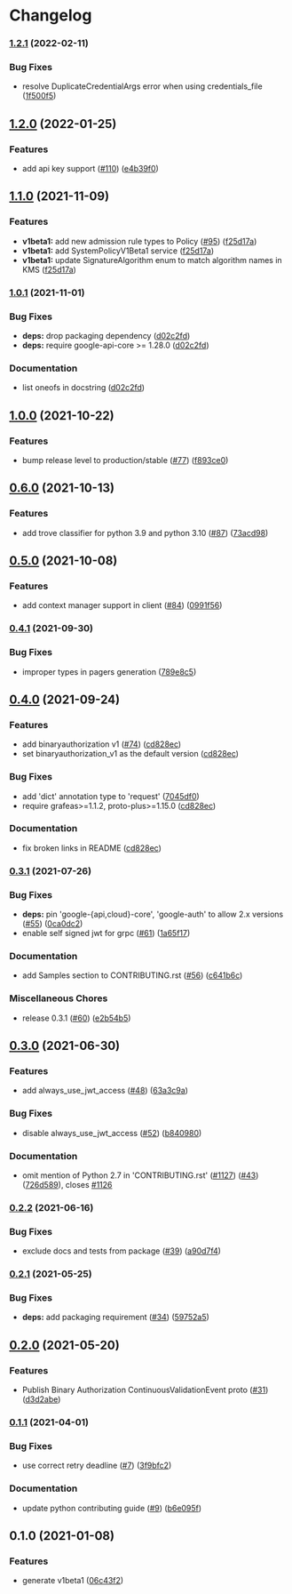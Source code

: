 # Changelog

### [1.2.1](https://github.com/googleapis/python-binary-authorization/compare/v1.2.0...v1.2.1) (2022-02-11)


### Bug Fixes

* resolve DuplicateCredentialArgs error when using credentials_file ([1f500f5](https://github.com/googleapis/python-binary-authorization/commit/1f500f506715e9028b98e7c42048aacc276fb9b4))

## [1.2.0](https://github.com/googleapis/python-binary-authorization/compare/v1.1.0...v1.2.0) (2022-01-25)


### Features

* add api key support ([#110](https://github.com/googleapis/python-binary-authorization/issues/110)) ([e4b39f0](https://github.com/googleapis/python-binary-authorization/commit/e4b39f0c78e2a8775deac76444c4bc350ec6cc1f))

## [1.1.0](https://www.github.com/googleapis/python-binary-authorization/compare/v1.0.1...v1.1.0) (2021-11-09)


### Features

* **v1beta1:** add new admission rule types to Policy ([#95](https://www.github.com/googleapis/python-binary-authorization/issues/95)) ([f25d17a](https://www.github.com/googleapis/python-binary-authorization/commit/f25d17abaefe4a2d317161ec15b867b33eb3e8ba))
* **v1beta1:** add SystemPolicyV1Beta1 service ([f25d17a](https://www.github.com/googleapis/python-binary-authorization/commit/f25d17abaefe4a2d317161ec15b867b33eb3e8ba))
* **v1beta1:** update SignatureAlgorithm enum to match algorithm names in KMS ([f25d17a](https://www.github.com/googleapis/python-binary-authorization/commit/f25d17abaefe4a2d317161ec15b867b33eb3e8ba))

### [1.0.1](https://www.github.com/googleapis/python-binary-authorization/compare/v1.0.0...v1.0.1) (2021-11-01)


### Bug Fixes

* **deps:** drop packaging dependency ([d02c2fd](https://www.github.com/googleapis/python-binary-authorization/commit/d02c2fdbc52d4dc5f8ca333e99d7e7160dcd23e8))
* **deps:** require google-api-core >= 1.28.0 ([d02c2fd](https://www.github.com/googleapis/python-binary-authorization/commit/d02c2fdbc52d4dc5f8ca333e99d7e7160dcd23e8))


### Documentation

* list oneofs in docstring ([d02c2fd](https://www.github.com/googleapis/python-binary-authorization/commit/d02c2fdbc52d4dc5f8ca333e99d7e7160dcd23e8))

## [1.0.0](https://www.github.com/googleapis/python-binary-authorization/compare/v0.6.0...v1.0.0) (2021-10-22)


### Features

* bump release level to production/stable ([#77](https://www.github.com/googleapis/python-binary-authorization/issues/77)) ([f893ce0](https://www.github.com/googleapis/python-binary-authorization/commit/f893ce0fac64aa9ab153cfff1c9323f235cb4a27))

## [0.6.0](https://www.github.com/googleapis/python-binary-authorization/compare/v0.5.0...v0.6.0) (2021-10-13)


### Features

* add trove classifier for python 3.9 and python 3.10 ([#87](https://www.github.com/googleapis/python-binary-authorization/issues/87)) ([73acd98](https://www.github.com/googleapis/python-binary-authorization/commit/73acd98ae81bf43591f7599e70e7f1b264eafceb))

## [0.5.0](https://www.github.com/googleapis/python-binary-authorization/compare/v0.4.1...v0.5.0) (2021-10-08)


### Features

* add context manager support in client ([#84](https://www.github.com/googleapis/python-binary-authorization/issues/84)) ([0991f56](https://www.github.com/googleapis/python-binary-authorization/commit/0991f564af01dc8b0172693290a9aba566035848))

### [0.4.1](https://www.github.com/googleapis/python-binary-authorization/compare/v0.4.0...v0.4.1) (2021-09-30)


### Bug Fixes

* improper types in pagers generation ([789e8c5](https://www.github.com/googleapis/python-binary-authorization/commit/789e8c5e459bf6a2eafada84fe586ba9524efc05))

## [0.4.0](https://www.github.com/googleapis/python-binary-authorization/compare/v0.3.1...v0.4.0) (2021-09-24)


### Features

* add binaryauthorization v1 ([#74](https://www.github.com/googleapis/python-binary-authorization/issues/74)) ([cd828ec](https://www.github.com/googleapis/python-binary-authorization/commit/cd828ec45edb5a297607ea7e9f94c39e68ef2d7d))
* set binaryauthorization_v1 as the default version ([cd828ec](https://www.github.com/googleapis/python-binary-authorization/commit/cd828ec45edb5a297607ea7e9f94c39e68ef2d7d))


### Bug Fixes

* add 'dict' annotation type to 'request' ([7045df0](https://www.github.com/googleapis/python-binary-authorization/commit/7045df0313b0c6f05662745e90c28626d292d64e))
* require grafeas>=1.1.2, proto-plus>=1.15.0 ([cd828ec](https://www.github.com/googleapis/python-binary-authorization/commit/cd828ec45edb5a297607ea7e9f94c39e68ef2d7d))


### Documentation

* fix broken links in README ([cd828ec](https://www.github.com/googleapis/python-binary-authorization/commit/cd828ec45edb5a297607ea7e9f94c39e68ef2d7d))

### [0.3.1](https://www.github.com/googleapis/python-binary-authorization/compare/v0.3.0...v0.3.1) (2021-07-26)


### Bug Fixes

* **deps:** pin 'google-{api,cloud}-core', 'google-auth' to allow 2.x versions ([#55](https://www.github.com/googleapis/python-binary-authorization/issues/55)) ([0ca0dc2](https://www.github.com/googleapis/python-binary-authorization/commit/0ca0dc2671bb8920f56bcbd057b9a13d7b23bf7f))
* enable self signed jwt for grpc ([#61](https://www.github.com/googleapis/python-binary-authorization/issues/61)) ([1a65f17](https://www.github.com/googleapis/python-binary-authorization/commit/1a65f171f677b7ca659ffe98051f432bed342209))


### Documentation

* add Samples section to CONTRIBUTING.rst ([#56](https://www.github.com/googleapis/python-binary-authorization/issues/56)) ([c641b6c](https://www.github.com/googleapis/python-binary-authorization/commit/c641b6c148779e1952149e5ce5edf62fa0a1c642))


### Miscellaneous Chores

* release 0.3.1 ([#60](https://www.github.com/googleapis/python-binary-authorization/issues/60)) ([e2b54b5](https://www.github.com/googleapis/python-binary-authorization/commit/e2b54b5a97f23c6a01bce151b4fb5809f089f1d6))

## [0.3.0](https://www.github.com/googleapis/python-binary-authorization/compare/v0.2.2...v0.3.0) (2021-06-30)


### Features

* add always_use_jwt_access ([#48](https://www.github.com/googleapis/python-binary-authorization/issues/48)) ([63a3c9a](https://www.github.com/googleapis/python-binary-authorization/commit/63a3c9a8f8c9ab97436882adc7658260aa66df9d))


### Bug Fixes

* disable always_use_jwt_access ([#52](https://www.github.com/googleapis/python-binary-authorization/issues/52)) ([b840980](https://www.github.com/googleapis/python-binary-authorization/commit/b84098014328d14531caafe30585a5bd55c216f4))


### Documentation

* omit mention of Python 2.7 in 'CONTRIBUTING.rst' ([#1127](https://www.github.com/googleapis/python-binary-authorization/issues/1127)) ([#43](https://www.github.com/googleapis/python-binary-authorization/issues/43)) ([726d589](https://www.github.com/googleapis/python-binary-authorization/commit/726d58920de4e97a70cbbe1fd88ac427224ba1ea)), closes [#1126](https://www.github.com/googleapis/python-binary-authorization/issues/1126)

### [0.2.2](https://www.github.com/googleapis/python-binary-authorization/compare/v0.2.1...v0.2.2) (2021-06-16)


### Bug Fixes

* exclude docs and tests from package ([#39](https://www.github.com/googleapis/python-binary-authorization/issues/39)) ([a90d7f4](https://www.github.com/googleapis/python-binary-authorization/commit/a90d7f46ca54c3bf805208bff157cfbc48a14234))

### [0.2.1](https://www.github.com/googleapis/python-binary-authorization/compare/v0.2.0...v0.2.1) (2021-05-25)


### Bug Fixes

* **deps:** add packaging requirement ([#34](https://www.github.com/googleapis/python-binary-authorization/issues/34)) ([59752a5](https://www.github.com/googleapis/python-binary-authorization/commit/59752a57cd6fb9a9e4d4caeb0b27793ce829d37c))

## [0.2.0](https://www.github.com/googleapis/python-binary-authorization/compare/v0.1.1...v0.2.0) (2021-05-20)


### Features

* Publish Binary Authorization ContinuousValidationEvent proto ([#31](https://www.github.com/googleapis/python-binary-authorization/issues/31)) ([d3d2abe](https://www.github.com/googleapis/python-binary-authorization/commit/d3d2abeb22bad714de0591916c1065fda7305a92))

### [0.1.1](https://www.github.com/googleapis/python-binary-authorization/compare/v0.1.0...v0.1.1) (2021-04-01)


### Bug Fixes

* use correct retry deadline ([#7](https://www.github.com/googleapis/python-binary-authorization/issues/7)) ([3f9bfc2](https://www.github.com/googleapis/python-binary-authorization/commit/3f9bfc2b1c5b6d520716b194daf175e1030135b0))


### Documentation

* update python contributing guide ([#9](https://www.github.com/googleapis/python-binary-authorization/issues/9)) ([b6e095f](https://www.github.com/googleapis/python-binary-authorization/commit/b6e095ff6a1f7422e9f1ce9132d32871f800aab7))

## 0.1.0 (2021-01-08)


### Features

* generate v1beta1 ([06c43f2](https://www.github.com/googleapis/python-binary-authorization/commit/06c43f24701da8f301be5bc04a6ec83a25edc41f))
